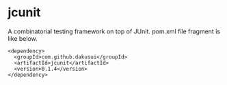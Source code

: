 jcunit
======

A combinatorial testing framework on top of JUnit. pom.xml file fragment is like below.

    <dependency>
      <groupId>com.github.dakusui</groupId>
      <artifactId>jcunit</artifactId>
      <version>0.1.4</version>
    </dependency>

